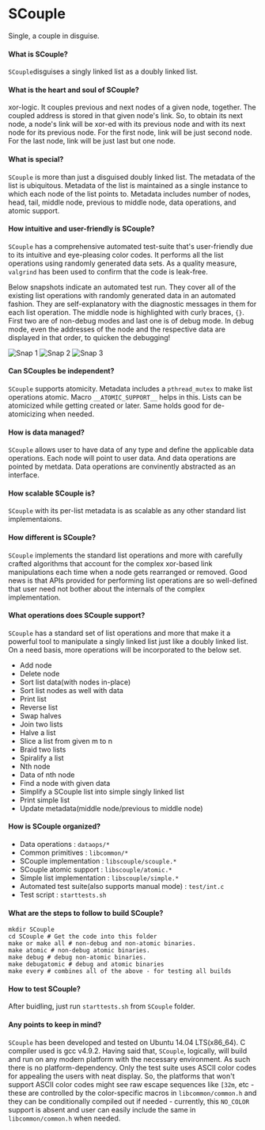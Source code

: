 # SCouple
Single, a couple in disguise.

#### What is SCouple?
`SCouple`disguises a singly linked list as a doubly linked list.

#### What is the heart and soul of SCouple?
xor-logic. It couples previous and next nodes of a given node, together. The coupled address is stored in that given node's link. So, to obtain its next node, a node's link will be xor-ed with its previous node and with its next node for its previous node. For the first node, link will be just second node. For the last node, link will be just last but one node.

#### What is special?
`SCouple` is more than just a disguised doubly linked list. The metadata of the list is ubiquitous. Metadata of the list is maintained as a single instance to which each node of the list points to. Metadata includes number of nodes, head, tail, middle node, previous to middle node, data operations, and atomic support.

#### How intuitive and user-friendly is SCouple?
`SCouple` has a comprehensive automated test-suite that's user-friendly due to its intuitive and eye-pleasing color codes. It performs all the list operations using randomly generated data sets. As a quality measure, `valgrind` has been used to confirm that the code is leak-free.

Below snapshots indicate an automated test run. They cover all of the existing list operations with randomly generated data in an automated fashion. They are self-explanatory with the diagnostic messages in them for each list operation. The middle node is highlighted with curly braces, `{}`. First two are of non-debug modes and last one is of debug mode. In debug mode, even the addresses of the node and the respective data are displayed in that order, to quicken the debugging!

![Snap 1](https://github.com/RaghavanSanthanam/SCouple/blob/master/snaps/1.png)
![Snap 2](https://github.com/RaghavanSanthanam/SCouple/blob/master/snaps/2.png)
![Snap 3](https://github.com/RaghavanSanthanam/SCouple/blob/master/snaps/3.png)


#### Can SCouples be independent?
`SCouple` supports atomicity. Metadata includes a `pthread_mutex` to make list operations atomic. Macro `__ATOMIC_SUPPORT__` helps in this. Lists can be atomicized while getting created or later. Same holds good for de-atomicizing when needed.

#### How is data managed?
`SCouple` allows user to have data of any type and define the applicable data operations. Each node will point to user data. And data operations are pointed by metdata. Data operations are convinently abstracted as an interface.

#### How scalable SCouple is?
`SCouple` with its per-list metadata is as scalable as any other standard list implementaions.

#### How different is SCouple?
`SCouple` implements the standard list operations and more with carefully crafted algorithms that account for the complex xor-based link manipulations each time when a node gets rearranged or removed. Good news is that APIs provided for performing list operations are so well-defined that user need not bother about the internals of the complex implementation.

#### What operations does SCouple support?
`SCouple` has a standard set of list operations and more that make it a powerful tool to manipulate a singly linked list just like a doubly linked list. On a need basis, more operations will be incorporated to the below set.
* Add node
* Delete node
* Sort list data(with nodes in-place)
* Sort list nodes as well with data
* Print list
* Reverse list
* Swap halves
* Join two lists
* Halve a list
* Slice a list from given m to n
* Braid two lists
* Spiralify a list
* Nth node
* Data of nth node
* Find a node with given data
* Simplify a SCouple list into simple singly linked list
* Print simple list
* Update metadata(middle node/previous to middle node)

#### How is SCouple organized?
* Data operations   : `dataops/*`
* Common primitives : `libcommon/*`
* SCouple implementation : `libscouple/scouple.*`
* SCouple atomic support : `libscouple/atomic.*`
* Simple list implementation : `libscouple/simple.*`
* Automated test suite(also supports manual mode) : `test/int.c`
* Test script : `starttests.sh`

#### What are the steps to follow to build SCouple?
    mkdir SCouple
    cd SCouple # Get the code into this folder
    make or make all # non-debug and non-atomic binaries.
    make atomic # non-debug atomic binaries.
    make debug # debug non-atomic binaries.
    make debugatomic # debug and atomic binaries
    make every # combines all of the above - for testing all builds

#### How to test SCouple?
After buidling, just run `starttests.sh` from `SCouple` folder.

#### Any points to keep in mind?
`SCouple` has been developed and tested on Ubuntu 14.04 LTS(x86_64).
C compiler used is gcc v4.9.2. Having said that, `SCouple`, logically, 
will build and run on any modern platform with the necessary environment.
As such there is no platform-dependency. Only the test suite uses ASCII
color codes for appealing the users with neat display. So, the platforms
that won't support ASCII color codes might see raw escape sequences like
`[32m`, etc - these are controlled by the color-specific macros in
`libcommon/common.h` and they can be conditionally compiled out if needed -
currently, this `NO_COLOR` support is absent and user can easily include
the same in `libcommon/common.h` when needed.











